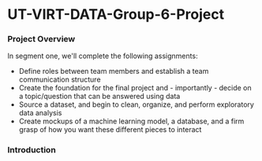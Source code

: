 # UT-VIRT-DATA-Group-6-Project

### Project Overview
In segment one, we'll complete the following assignments:
- Define roles between team members and establish a team communication structure
- Create the foundation for the final project and - importantly - decide on a topic/question that can be answered using data
- Source a dataset, and begin to clean, organize, and perform exploratory data analysis
- Create mockups of a machine learning model, a database, and a firm grasp of how you want these different pieces to interact

### Introduction


